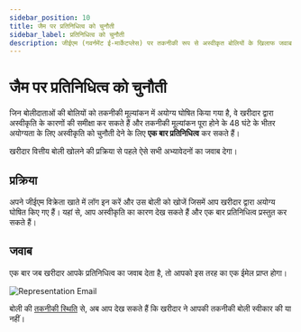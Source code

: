 ```yaml
---
sidebar_position: 10
title: जैम पर प्रतिनिधित्व को चुनौती
sidebar_label: प्रतिनिधित्व को चुनौती
description: जीईएम (गवर्नमेंट ई-मार्केटप्लेस) पर तकनीकी रूप से अस्वीकृत बोलियों के खिलाफ जवाब देना सीखें।
---
```


# जैम पर प्रतिनिधित्व को चुनौती
जिन बोलीदाताओं की बोलियों को तकनीकी मूल्यांकन में अयोग्य घोषित किया गया है, वे खरीदार द्वारा अस्वीकृति के कारणों की समीक्षा कर सकते हैं और तकनीकी मूल्यांकन पूरा होने के 48 घंटे के भीतर अयोग्यता के लिए अस्वीकृति को चुनौती देने के लिए **एक बार प्रतिनिधित्व** कर सकते हैं।

खरीदार वित्तीय बोली खोलने की प्रक्रिया से पहले ऐसे सभी अभ्यावेदनों का जवाब देगा।

## प्रक्रिया
अपने जीईएम विक्रेता खाते में लॉग इन करें और उस बोली को खोजें जिसमें आप खरीदार द्वारा अयोग्य घोषित किए गए हैं।
यहां से, आप अस्वीकृति का कारण देख सकते हैं और एक बार प्रतिनिधित्व प्रस्तुत कर सकते हैं।

## जवाब
एक बार जब खरीदार आपके प्रतिनिधित्व का जवाब देता है, तो आपको इस तरह का एक ईमेल प्राप्त होगा।

![Representation Email](/img/doc/representation.jpg)

बोली की [तकनीकी स्थिति](technical-status) से, अब आप देख सकते हैं कि खरीदार ने आपकी तकनीकी बोली स्वीकार की या नहीं।